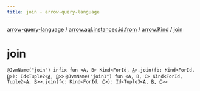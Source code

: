 ```yaml
---
title: join - arrow-query-language
---
```


[arrow-query-language](../../index.html) / [arrow.aql.instances.id.from](../index.html) / [arrow.Kind](index.html) / [join](./join.html)

# join

`@JvmName("join") infix fun <A, B> Kind<ForId, `[`A`](join.html#A)`>.join(fb: Kind<ForId, `[`B`](join.html#B)`>): Id<Tuple2<`[`A`](join.html#A)`, `[`B`](join.html#B)`>>`
`@JvmName("join1") fun <A, B, C> Kind<ForId, Tuple2<`[`A`](join.html#A)`, `[`B`](join.html#B)`>>.join(fc: Kind<ForId, `[`C`](join.html#C)`>): Id<Tuple3<`[`A`](join.html#A)`, `[`B`](join.html#B)`, `[`C`](join.html#C)`>>`